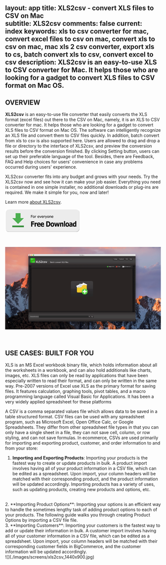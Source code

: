 layout: app
title: XLS2csv - convert XLS files to CSV on Mac  
subtitle: XLS2csv
comments: false
current: index
keywords: xls to csv converter for mac, convert excel files to csv on mac, convert xls to csv on mac, mac xls 2 csv converter, export xls to cs, batch convert xls to csv, convert excel to csv
description: XLS2csv is an easy-to-use XLS to CSV converter for Mac. It helps those who are looking for a gadget to convert XLS files to CSV format on Mac OS. 
---


## OVERVIEW


**XLS2csv** is an easy-to-use file converter that easily converts the XLS format (excel files) out there to the CSV on Mac, namely, it is an XLS to CSV converter for mac. It helps those who are looking for a gadget to convert XLS files to CSV format on Mac OS. The software can intelligently recognize an XLS file and convert them to CSV files quickly. In addition, batch convert from xls to csv is also supported here. Users are allowed to drag and drop a file or directory to the interface of XLS2csv, and preview the conversion results before the conversion finished. By clicking Setting button, users can set up their preferable language of the tool. Besides, there are Feedback, FAQ and Help choices for users' convenience in case any problems occurred during users' experience.

XLS2csv converter fits into any budget and grows with your needs. Try the XLS2csv now and see how it can make your job easier. Everything you need is contained in one simple installer, no additional downloads or plug-ins are required. We make it simple for you, now and later!

Learn more [about XLS2csv](./features.html).

[![](../../../asset/images/free-download.png)](./download.html)

<br>

![](./images/screens/xls2csv_interview.gif)

<br>

## USE CASES: BUILT FOR YOU
 XLS is an MS Excel workbook binary file, which holds information about all the worksheets in a workbook, and can also hold additionals like charts, images, etc. XLS files can only be read by applications that have been especially written to read their format, and can only be written in the same way. Pre-2007 versions of Excel use XLS as the primary format for saving files. It features calculation, graphing tools, pivot tables, and a macro programming language called Visual Basic for Applications. It has been a very widely applied spreadsheet for these platforms 

A CSV is a comma separated values file which allows data to be saved in a table structured format. CSV files can be used with any spreadsheet program, such as Microsoft Excel, Open Office Calc, or Google Spreadsheets. They differ from other spreadsheet file types in that you can only have a single sheet in a file, they can not save cell, column, or row styling, and can not save formulas. In ecommerce, CSVs are used primarily for importing and exporting product, customer, and order information to and from your store:

1. **Importing and Exporting Products**: Importing your products is the fastest way to create or update products in bulk. A product import involves having all of your product information in a CSV file, which can be edited as a spreadsheet. Upon import, your column headers will be matched with their corresponding product, and the product information will be updated accordingly. Importing products has a variety of uses, such as updating products, creating new products and options, etc. 
<br>
2. **Importing Product Options**: Importing your options is an efficient way to handle the sometimes lengthy task of adding product options to each of your products. The following guide walks you through creating Product Options by importing a CSV file file. 
<br>
3. **Importing Customers**: Importing your customers is the fastest way to add or update their information in bulk. A customer import involves having all of your customer information in a CSV file, which can be edited as a spreadsheet. Upon import, your column headers will be matched with their corresponding customer fields in BigCommerce, and the customer information will be updated accordingly.
<br>
![](./images/screens/xls2csv_1440x900.jpg)